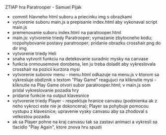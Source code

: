 ZTIAP hra Paratrooper - Samuel Piják

- commit hlavneho html suboru a priecinku img s obrazkami
- vytvorenie suboru main.js a prepisanie index.html aby vykonaval script main.js
- premenovanie suboru index.html na paratrooper.html
- main.js: vytvorenie triedy Paratrooper; vymazanie zbytocneho kodu; rozpohybovanie postavy paratrooper; pridanie obrazku crosshair.png do dir img
- vytvorenie triedy Heli
- snaha vytvorit funkciu na detekovanie suradnic mysky na canvase
- funkcia onmousemove dorobena, len ju treba doladit aby vykreslovala crosshair na pozicii kurzora mysi
- vytvorenie suborov menu - menu.html odkazuje na menu.js v ktorom sa vykresluje obdlznik s textom "Play Game" reagujuci na kliknutie mysi - kliknutie na Play Game otvori subor paratrooper.html; v main.js som pridal vykreslovanie pozadia hry
- pridanie funkcie na output klavesnice
- vytvorenie triedy Player - respektuje hranice canvasu (podmienka ak z neho vykroci este nie je dokoncena); Player sa pohybuje pomocou vystupu z klavesnice; upravenie vysky canvasu aby sa zhodoval s velkostou pozadia
- ak sa Player pohne na kraj canvasu tak sa zastavi animaci a vykresli sa tlacidlo "Play Again", ktore znova hru spusti
